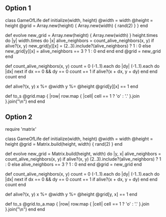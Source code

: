 ## Option 1
class GameOfLife
  def initialize(width, height)
    @width = width
    @height = height
    @grid = Array.new(height) { Array.new(width) { rand(2) } }
  end

  def evolve
    new_grid = Array.new(height) { Array.new(width) }
    height.times do |y|
      width.times do |x|
        alive_neighbors = count_alive_neighbors(x, y)
        if alive?(x, y)
          new_grid[y][x] = (2..3).include?(alive_neighbors) ? 1 : 0
        else
          new_grid[y][x] = alive_neighbors == 3 ? 1 : 0
        end
      end
    end
    @grid = new_grid
  end

  def count_alive_neighbors(x, y)
    count = 0
    (-1..1).each do |dy|
      (-1..1).each do |dx|
        next if dx == 0 && dy == 0
        count += 1 if alive?(x + dx, y + dy)
      end
    end
    count
  end

  def alive?(x, y)
    x %= @width
    y %= @height
    @grid[y][x] == 1
  end

  def to_s
    @grid.map { |row| row.map { |cell| cell == 1 ? 'o' : '.' }.join }.join("\n")
  end
end

## Option 2
require 'matrix'

class GameOfLife
  def initialize(width, height)
    @width = width
    @height = height
    @grid = Matrix.build(height, width) { rand(2) }
  end

  def evolve
    new_grid = Matrix.build(height, width) do |y, x|
      alive_neighbors = count_alive_neighbors(x, y)
      if alive?(x, y)
        (2..3).include?(alive_neighbors) ? 1 : 0
      else
        alive_neighbors == 3 ? 1 : 0
      end
    end
    @grid = new_grid
  end

  def count_alive_neighbors(x, y)
    count = 0
    (-1..1).each do |dy|
      (-1..1).each do |dx|
        next if dx == 0 && dy == 0
        count += 1 if alive?(x + dx, y + dy)
      end
    end
    count
  end

  def alive?(x, y)
    x %= @width
    y %= @height
    @grid[y, x] == 1
  end

  def to_s
    @grid.to_a.map { |row| row.map { |cell| cell == 1 ? 'o' : '.' }.join }.join("\n")
  end
end
